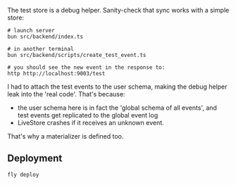 

The test store is a debug helper.
Sanity-check that sync works with a simple store:

    
    # launch server
    bun src/backend/index.ts

    # in another terminal
    bun src/backend/scripts/create_test_event.ts

    # you should see the new event in the response to:
    http http://localhost:9003/test


I had to attach the test events to the user schema, making the debug helper leak into the 'real code'.
That's because:

- the user schema here is in fact the 'global schema of all events', and test events get replicated to the global event log
- LiveStore crashes if it receives an unknown event. 

That's why a materializer is defined too.

## Deployment
```
fly deploy
```